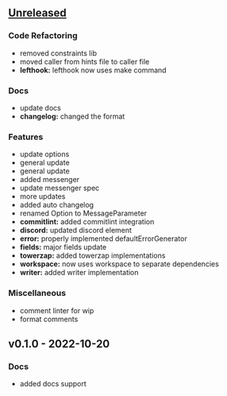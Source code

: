 <a name="unreleased"></a>
## [Unreleased]

### Code Refactoring
- removed constraints lib
- moved caller from hints file to caller file
- **lefthook:** lefthook now uses make command

### Docs
- update docs
- **changelog:** changed the format

### Features
- update options
- general update
- general update
- added messenger
- update messenger spec
- more updates
- added auto changelog
- renamed Option to MessageParameter
- **commitlint:** added commitlint integration
- **discord:** updated discord element
- **error:** properly implemented defaultErrorGenerator
- **fields:** major fields update
- **towerzap:** added towerzap implementations
- **workspace:** now uses workspace to separate dependencies
- **writer:** added writer implementation

### Miscellaneous
- comment linter for wip
- format comments


<a name="v0.1.0"></a>
## v0.1.0 - 2022-10-20
### Docs
- added docs support


[Unreleased]: https://github.com/tigorlazuardi/tower/compare/v0.1.0...HEAD
